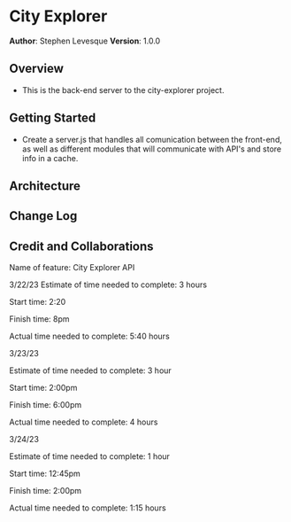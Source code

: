 # City Explorer

**Author**: Stephen Levesque
**Version**: 1.0.0 

## Overview

- This is the back-end server to the city-explorer project.

## Getting Started

- Create a server.js that handles all comunication between the front-end, as well as different modules that will communicate with API's and store info in a cache.

## Architecture
<!-- Provide a detailed description of the application design. What technologies (languages, libraries, etc) you're using, and any other relevant design information. -->

## Change Log
<!-- Use this area to document the iterative changes made to your application as each feature is successfully implemented. Use time stamps. Here's an example:

01-01-2001 4:59pm - Application now has a fully-functional express server, with a GET route for the location resource. -->

## Credit and Collaborations
<!-- Give credit (and a link) to other people or resources that helped you build this application. -->

Name of feature: City Explorer API

3/22/23
Estimate of time needed to complete: 3 hours

Start time: 2:20

Finish time: 8pm

Actual time needed to complete: 5:40 hours

3/23/23

Estimate of time needed to complete: 3 hour

Start time: 2:00pm

Finish time: 6:00pm

Actual time needed to complete: 4 hours

3/24/23

Estimate of time needed to complete: 1 hour

Start time: 12:45pm

Finish time: 2:00pm

Actual time needed to complete: 1:15 hours